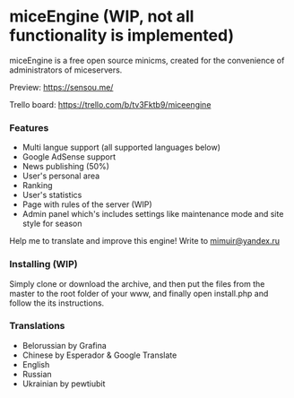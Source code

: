 # miceEngine (WIP, not all functionality is implemented)

miceEngine is a free open source minicms, created for the convenience of administrators of miceservers.

Preview: https://sensou.me/

Trello board: https://trello.com/b/tv3Fktb9/miceengine

### Features

  - Multi langue support (all supported languages below)
  - Google AdSense support
  - News publishing (50%)
  - User's personal area
  - Ranking
  - User's statistics
  - Page with rules of the server (WIP)
  - Admin panel which's includes settings like maintenance mode and site style for season

Help me to translate and improve this engine! Write to mimuir@yandex.ru
  
### Installing (WIP)

Simply clone or download the archive, and then put the files from the master to the root folder of your www, and finally open install.php and follow the its instructions.

### Translations
* Belorussian by Grafina
* Chinese by Esperador & Google Translate
* English
* Russian
* Ukrainian by pewtiubit
